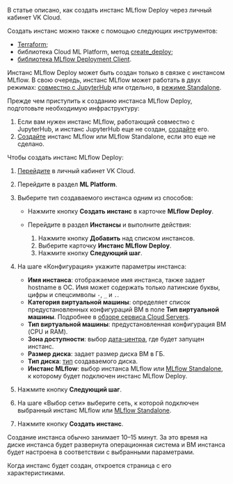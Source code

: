 В статье описано, как создать инстанс MLflow Deploy через личный кабинет VK Cloud.

Создать инстанс можно также с помощью следующих инструментов:

- [Terraform](/ru/tools-for-using-services/terraform/how-to-guides/mlplatform/deploymlflow);
- библиотека Cloud ML Platform, метод [create_deploy](../../../mlplatform-lib/lib-reference#create_deploy);
- [библиотека MLflow Deployment Client](../../how-to-guides/manage-mlflow-client).

Инстанс MLflow Deploy может быть создан только в связке с инстансом MLflow. В свою очередь, инстанс MLflow может работать в двух режимах: [совместно с JupyterHub](../../../concepts/mlflow-modes#with_jh) или отдельно, в [режиме Standalone](../../../concepts/mlflow-modes#standalone).

Прежде чем приступить к созданию инстанса MLflow Deploy, подготовьте необходимую инфраструктуру:

1. Если вам нужен инстанс MLflow, работающий совместно с JupyterHub, и инстанс JupyterHub еще не создан, [создайте](../../../jupyterhub/quick-start/create/) его.
1. [Создайте](../../../mlflow/service-management/create) инстанс MLflow или MLflow Standalone, если это еще не сделано.

Чтобы создать инстанс MLflow Deploy:

1. [Перейдите](https://msk.cloud.vk.com/app/) в личный кабинет VK Cloud.
1. Перейдите в раздел **ML Platform**.
1. Выберите тип создаваемого инстанса одним из способов:

    - Нажмите кнопку **Создать инстанс** в карточке **MLflow Deploy**.
    - Перейдите в раздел **Инстансы** и выполните действия:

        1. Нажмите кнопку **Добавить** над списком инстансов.
        1. Выберите карточку **Инстанс MLflow Deploy**.
        1. Нажмите кнопку **Следующий шаг**.
1. На шаге «Конфигурация» укажите параметры инстанса:

    - **Имя инстанса**: отображаемое имя инстанса, также задает hostname в ОС. Имя может содержать только латинские буквы, цифры и спецсимволы `-`, `_` и `.`.
    - **Категория виртуальной машины**: определяет список предустановленных конфигураций ВМ в поле **Тип виртуальной машины**. Подробнее в [обзоре сервиса Cloud Servers](/ru/computing/iaas/concepts/about#flavors).
    - **Тип виртуальной машины**: предустановленная конфигурация ВМ (CPU и RAM).
    - **Зона доступности**: выбор [дата-центра](/ru/intro/start/concepts/architecture#az), где будет запущен инстанс.
    - **Размер диска**: задает размер диска ВМ в ГБ.
    - **Тип диска**: [тип](/computing/iaas/concepts/volume-sla/) создаваемого диска.
    - **Инстанс MLflow**: выбор инстанса MLflow или [MLflow Standalone](../../../concepts/mlflow-modes), к которому будет подключен инстанс MLflow Deploy.

1. Нажмите кнопку **Следующий шаг**.
1. На шаге «Выбор сети» выберите сеть, к которой подключен выбранный инстанс MLflow или [MLflow Standalone](../../../concepts/mlflow-modes).
1. Нажмите кнопку **Создать инстанс**.

Создание инстанса обычно занимает 10–15 минут. За это время на диске инстанса будет развернута операционная система и ВМ инстанса будет настроена в соответствии с выбранными параметрами.

Когда инстанс будет создан, откроется страница с его характеристиками.

